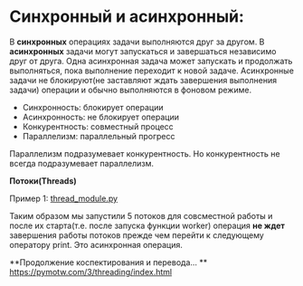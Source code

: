 # Синхронный и асинхронный:

В **синхронных** операциях задачи выполняются друг за другом. В **асинхронных** задачи могут
запускаться и завершаться независимо друг от друга. Одна асинхронная задача может запускать и продолжать выполняться, 
пока выполнение переходит к новой задаче. Асинхронные задачи не блокируют(не заставляют ждать завершения выполнения задачи) 
операции и обычно выполняются в фоновом режиме.

 
 * Синхронность: блокирует операции
 * Асинхронность: не блокирует операции
 * Конкурентность: совместный процесс
 * Параллелизм: параллельный прогресс
 
 
Параллелизм подразумевает конкурентность. Но конкурентность не всегда подразумевает параллелизм.


**Потоки(Threads)**

Пример 1: [thread_module.py](thread_module.py)

Таким образом мы запустили 5 потоков для совсместной работы и после их старта(т.е. после запуска функции worker) 
операция **не ждет** завершения работы потоков прежде чем перейти к следующему оператору print. Это асинхронная операция.

**Продолжение коспектирования и перевода... **
https://pymotw.com/3/threading/index.html


